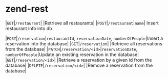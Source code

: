 # zend-rest

|`GET`|`/restaurant`| |Retrieve all restaurants|
|`POST`|`/restaurant`|`name`| Insert restaurant info into db

|`POST`|`/reservation`|`restaurantId`, `reservationDate`, `numberOfPeople`|Insert a reservation into the database|
|`GET`|`/reservation`| |Retrieve all reservations from the database|
|`PATCH`|`/reservation/<id>`|`reservationDate`, `numberOfPeople`|Update an existing reservation in the database|
|`GET`|`/reservation/<id>`| |Retrieve a reservation by a given id from the database|
|`DELETE`|`/reservation/<id>`| |Remove a reservation from the database|